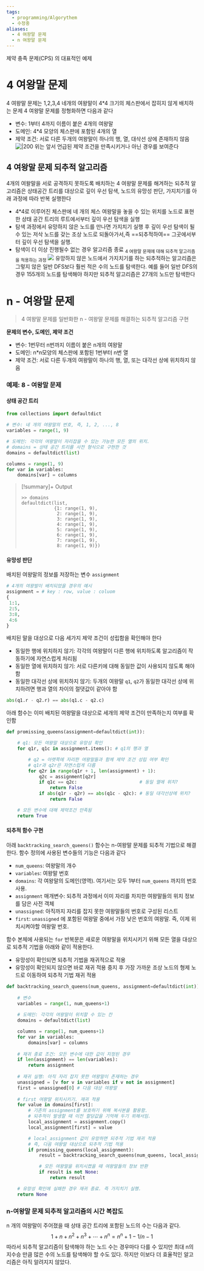 ```yaml
---
tags:
  - programming/Algorythem
  - 수정중
aliases:
  - 4 여왕말 문제
  - n 여왕말 문제
---
```

제약 충족 문제(CPS) 의 대표적인 예제
# 4 여왕말 문제
4 여왕말 문제는 1,2,3,4 네개의 여왕말이 4\*4 크기의 체스판에서 잡히지 않게 배치하는 문제
4 여왕말 문제를 정형화하면 다음과 같다
- 변수: 1부터 4까지 이름이 붙은 4개의 여왕말
- 도메인: 4\*4 모양의 체스판에 포함된 4개의 열
- 제약 조건: 서로 다른 두개의 여왕말이 하나의 행, 열, 대삭선 상에 존재하지 않음
![|200](https://raw.githubusercontent.com/codingalzi/algopy/master/jupyter-book/imgs/algo05/algo05-01a.png)
위는 앞서 언급된 제약 조건을 만족시키거나 아닌 경우를 보여준다
## 4 여왕말 문제 되추적 알고리즘
4개의 여왈말을 서로 공격하지 못하도록 배치하는 4 여왕말 문제를 해겨하는 되추적 알고리즘은 상태공간 트리를 대상으로 깊이 우선 탐색, 노드의 유망성 판단, 가지치기를 아래 과정에 따라 반복 실행한다
 - 4\*4로 이루어진 체스판에 네 개의 체스 여왕말을 놓을 수 있는 위치를 노드로 표현한 상태 공간 트리의 루트에서부터 깊이 우선 탐색을 실행
 - 탐색 과정에서 유망하지 않은 노드를 만나면 가지치기 실행 후 깊이 우선 탐색이 될수 있는 저삭 노드를 갖는 조상 노드로 되돌아가서,즉 ==되추적하여== 그곳에서부터 깊이 우선 탐색을 실행.
 - 탐색이 더 이상 진행될수 없는 경우 알고리즘 종료
<sub>4 여왕말 문제에 대해 되추적 알고리즘을 적용하는 과정</sub>
![](https://raw.githubusercontent.com/codingalzi/algopy/master/jupyter-book/imgs/algo05/algo05-06.png)
유망하지 않은 노드에서 가지치기를 하는 되추적하는 알고리즘은 그렇지 않은 일반 DFS보다 훨씬 적은 수의 노드를 탐색한다. 예를 들어 일반 DFS의 경우 155개의 노드를 탐색해야 하지만 되추적 알고리즘은 27개의 노드만 탐색한다
# n - 여왕말 문제
> 4 여왕말 문제를 일반화한 n - 여왕말 문제를 해결하는 되추적 알고리즘 구현

**문제의 변수, 도메인, 제약 조건**
- 변수: 1번무터 n번까지 이름이 붙은 n개의 여왕말
- 도메인: n\*n모양의 체스판에 포함된 1번부터 n번 열
- 제약 조건: 서로 다른 두개의 여왕말이 하나의 행, 열, 또는 대각선 상에 위치하지 않음
### 예제: 8 - 여왕말 문제
#### 상태 공간 트리
```python
from collections import defaultdict

# 변수: 네 개의 여왕말의 번호, 즉, 1, 2, ..., 8
variables = range(1, 9)

# 도메인: 각각의 여왕말이 자리잡을 수 있는 가능한 모든 열의 위치. 
# domains = 상태 공간 트리를 사전 형식으로 구현한 것
domains = defaultdict(list)

columns = range(1, 9)
for var in variables:
    domains[var] = columns
```
> [!summary]+ Output
> ```
> >> domains
> defaultdict(list,
>             {1: range(1, 9),
>              2: range(1, 9),
>              3: range(1, 9),
>              4: range(1, 9),
>              5: range(1, 9),
>              6: range(1, 9),
>              7: range(1, 9),
>              8: range(1, 9)})
> ```
#### 유망성 판단
배치된 여왕말의 정보를 저장하는 변수 `assignment`
```python
# 4개의 여왕발이 배치되었을 경우의 예시
assignment = # key : row, value : coluom
{
 1:1,
 2:5,
 3:8,
 4:6
}
```
배치된 말을 대상으로 다음 세가지 제약 조건이 성립함을 확인해야 한다
- 동일한 행에 위치하지 않기: 각각의 여왕말이 다른 행에 위치하도록 알고리즘이 작동하기에 자연스럽게 처리됨
- 동일한 열에 위치하지 않기: 서로 다른키에 대해 동일한 값이 사용되지 않도록 해야 함
- 동일한 대각선 상에 위치하지 않기: 두개의 여왕말 `q1`, `q2`가 동일한 대각선 상에 위치하려면 행과 열의 차이의 절댓값이 같아야 함
```python
abs(q1.r - q2.r) == abs(q1.c - q2.c)
```
아래 함수는 이미 배치된 여왕말을 대상으로 세개의 제약 조건이 만족하는지 여부를 확인함
```python
def promissing_queens(assignment=defaultdict(int)):

    # q1: 모든 여왕말 대상으로 유망성 확인
    for q1r, q1c in assignment.items(): # q1의 행과 열

        # q2 = 아랫쪽에 자리한 여왕말들과 함께 제약 조건 성립 여부 확인
        # q1r과 q2r은 자연스럽게 다름
        for q2r in range(q1r + 1, len(assignment) + 1): 
            q2c = assignment[q2r]
            if q1c == q2c:                       # 동일 열에 위치?
                return False
            if abs(q1r - q2r) == abs(q1c - q2c): # 동일 대각선상에 위치?
                return False 

    # 모든 변수에 대해 제약조건 만족됨
    return True 
```
#### 되추적 함수 구현
아래 `backtracking_search_queens()` 함수는 n-여왕말 문제를 되추적 기법으로 해결한다. 함수 정의에 사용된 변수들의 기능은 다음과 같다
- `num_queens`: 여왕말의 개수
- `variables`: 여왕말 번호
- `domains`: 각 여왕말의 도메인(영역). 여기서는 모두 1부터 `num_queens` 까지의 번호 사용.
- `assignment` 매개변수: 되추적 과정에서 이미 자리를 차지한 여왕말들의 위치 정보를 담은 사전 객체
- `unassigned`: 아직까지 자리를 잡지 못한 여왕말들의 번호로 구성된 리스트
- `first`: `unassigned` 에 포함된 여왕말 중에서 가장 낮은 번호의 여왕말. 즉, 이제 위치시켜야할 여왕말 번호.

함수 본체에 사용되는 `for` 반복문은 새로운 여왕말을 위치시키기 위해 모든 열을 대상으로 되추적 기법을 아래와 같이 적용한다.
- 유망성이 확인되면 되추적 기법을 재귀적으로 적용
- 유망성이 확인되지 않으면 바로 재귀 적용 중지 후 가장 가까운 조상 노드의 형제 노드로 이동하여 되추적 기법 재귀 적용
```python
def backtracking_search_queens(num_queens, assignment=defaultdict(int)):
    
    # 변수
    variables = range(1, num_queens+1)
    
    # 도메인: 각각의 여왕말이 위치할 수 있는 칸
    domains = defaultdict(list)

    columns = range(1, num_queens+1)
    for var in variables:
        domains[var] = columns
    
    # 재귀 종료 조건: 모든 변수에 대한 값이 지정된 경우
    if len(assignment) == len(variables):
        return assignment
    
    # 재귀 실행: 아직 자리 잡지 못한 여왕말이 존재하는 경우
    unassigned = [v for v in variables if v not in assignment]
    first = unassigned[0] # 다음 대상 여왕말
    
    # first 여왕말 위치시키기. 재귀 적용
    for value in domains[first]:
        # 기존의 assignment를 보호하기 위해 복사본을 활용함.
        # 되추적이 발생할 때 이전 할당값을 기억해 두기 위해서임.
        local_assignment = assignment.copy()
        local_assignment[first] = value

        # local_assignment 값이 유망하면 되추적 기법 재귀 적용
        # 즉, 다음 여왕말 대상으로 되추적 기법 적용
        if promissing_queens(local_assignment):
            result = backtracking_search_queens(num_queens, local_assignment)

            # 모든 여왕말을 위치시켰을 때 여왕말들의 정보 반환
            if result is not None:
                return result

    # 유망성 확인에 실패한 경우 재귀 종료. 즉 가지치기 실행.
    return None    
```
### n-여왕말 문제 되추적 알고리즘의 시간 복잡도
n 개의 여왕말이 주어졌을 때 상태 공간 트리에 포함된 노드의 수는 다음과 같다.
$$
1+n+n^2+n^3+⋯+n^n=n^n+1−1/n−1
$$
따라서 되추적 알고리즘이 탐색해야 하는 노드 수는 경우마다 다를 수 있지만 최대 n의 지수승 만큼 많은 수의 노드를 탐색해야 할 수도 있다. 하지만 이보다 더 효율적인 알고리즘은 아직 알려지지 않았다.